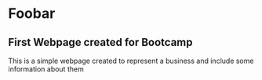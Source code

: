 # Foobar

## First Webpage created for Bootcamp

This is a simple webpage created to represent a business and include some information about them
